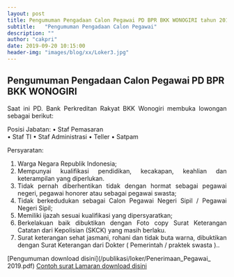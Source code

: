 ```yaml
---
layout: post
title: Pengumuman Pengadaan Calon Pegawai PD BPR BKK WONOGIRI tahun 2019
subtitle:   "Pengumuman Pengadaan Calon Pegawai"
description: ""
author: "cakpri"
date: 2019-09-20 10:15:00
header-img: "images/blog/xx/Loker3.jpg"
---
```



## Pengumuman Pengadaan Calon Pegawai PD BPR BKK WONOGIRI
<div style="text-align: justify;">
Saat ini PD. Bank Perkreditan Rakyat BKK Wonogiri membuka lowongan sebagai berikut:

Posisi Jabatan:
• Staf Pemasaran  
• Staf TI
• Staf Administrasi 
• Teller
• Satpam

Persyaratan:
1. Warga Negara Republik Indonesia;
2. Mempunyai kualifikasi pendidikan, kecakapan, keahlian dan    keterampilan yang diperlukan.
3. Tidak pernah diberhentikan tidak dengan hormat sebagai pegawai    negeri, pegawai honorer atau sebagai   pegawai swasta;
4. Tidak berkedudukan sebagai Calon Pegawai Negeri Sipil / Pegawai    Negeri Sipil;
5. Memiliki ijazah sesuai kualifikasi yang dipersyaratkan;
6. Berkelakuan baik dibuktikan dengan Foto copy Surat Keterangan    Catatan dari Kepolisian  (SKCK) yang masih berlaku.
7. Surat keterangan sehat jasmani, rohani dan tidak buta warna,    dibuktikan dengan Surat Keterangan dari Dokter (    Pemerintah /     praktek swasta )..</div>


[Pengumuman download disini](/publikasi/loker/Penerimaan_Pegawai_ 2019.pdf)
[Contoh surat Lamaran download disini](/Contoh_Surat_Lamaran.pdf)


